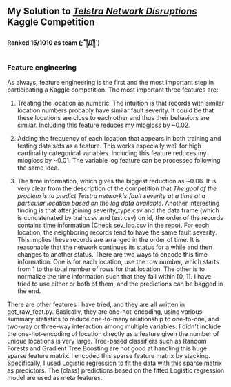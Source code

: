 ## My Solution to [*Telstra Network Disruptions*](https://www.kaggle.com/c/telstra-recruiting-network) Kaggle Competition
#### Ranked 15/1010 as team (;´༎ຶД༎ຶ`)

### Feature engineering
As always, feature engineering is the first and the most important step in participating a Kaggle competition. The most important three features are:

1. Treating the location as numeric. The intuition is that records with similar location numbers probably have similar fault severity. It could be that these locations are close to each other and thus their behaviors are similar. Including this feature reduces my mlogloss by ~0.02.
2. Adding the frequency of each location that appears in both training and testing data sets as a feature. This works especially well for high cardinality categorical variables. Including this feature reduces my mlogloss by ~0.01. The variable log feature can be processed following the same idea.

3. The time information, which gives the biggest reduction as ~0.06. It is very clear from the description of the competition that *The goal of the problem is to predict Telstra network's fault severity at a time at a particular location based on the log data available*. Another interesting finding is that after joining severity_type.csv and the data frame (which is concatenated by train.csv and test.csv) on id, the order of the records contains time information (Check sev_loc.csv in the repo). For each location, the neighboring records tend to have the same fault severity. This implies these records are arranged in the order of time. It is reasonable that the network continues its status for a while and then changes to another status. There are two ways to encode this time information. One is for each location, use the row number, which starts from 1 to the total number of rows for that location. The other is to normalize the time information such that they fall within [0, 1]. I have tried to use either or both of them, and the predictions can be bagged in the end.

There are other features I have tried, and they are all written in get_raw_feat.py. Basically, they are one-hot-encoding, using various summary statistics to reduce one-to-many relationship to one-to-one, and two-way or three-way interaction among multiple variables. I didn't include the one-hot-encoding of location directly as a feature given the number of unique locations is very large. Tree-based classifiers such as Random Forests and Gradient Tree Boosting are not good at handling this huge sparse feature matrix. I encoded this sparse feature matrix by stacking. Specifically, I used Logistic regression to fit the data with this sparse matrix as predictors. The (class) predictions based on the fitted Logistic regression model are used as meta features.


